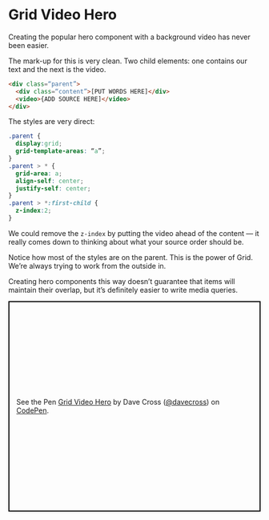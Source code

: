 # Grid Video Hero

Creating the popular hero component with a background video has never been easier. 

The mark-up for this is very clean. Two child elements: one contains our text and the next is the video. 

```html
<div class=“parent”>
  <div class=“content”>[PUT WORDS HERE]</div>
  <video>{ADD SOURCE HERE]</video>
</div>
```

The styles are very direct:

```css
.parent {
  display:grid;
  grid-template-areas: “a”;
}
.parent > * {
  grid-area: a;
  align-self: center;
  justify-self: center;
}
.parent > *:first-child {
  z-index:2;
}
```

We could remove the `z-index` by putting the video ahead of the content — it really comes down to thinking about what your source order should be.

Notice how most of the styles are on the parent.  This is the power of Grid. We’re always trying to work from the outside in. 

Creating hero components this way doesn’t guarantee that items will maintain their overlap, but it’s definitely easier to write media queries.

<p class="codepen" data-height="421" data-theme-id="0" data-default-tab="result" data-user="davecross" data-slug-hash="f099fb29394f427429424d5e7c5f553f" style="height: 421px; box-sizing: border-box; display: flex; align-items: center; justify-content: center; border: 2px solid black; margin: 1em 0; padding: 1em;" data-pen-title="Grid Video Hero">
  <span>See the Pen <a href="https://codepen.io/davecross/pen/f099fb29394f427429424d5e7c5f553f/">
  Grid Video Hero</a> by Dave Cross (<a href="https://codepen.io/davecross">@davecross</a>)
  on <a href="https://codepen.io">CodePen</a>.</span>
</p>

<codepen/>

